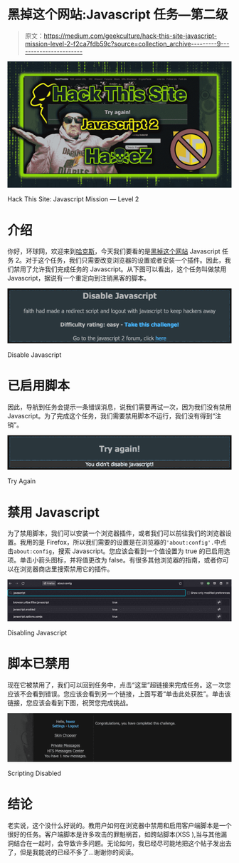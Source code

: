 # 黑掉这个网站:Javascript 任务—第二级

> 原文：<https://medium.com/geekculture/hack-this-site-javascript-mission-level-2-f2ca7fdb59c?source=collection_archive---------9----------------------->

![](img/c09a3b379d50f94d3b7d3b4f0d957fde.png)

Hack This Site: Javascript Mission — Level 2

# 介绍

你好，环球网，欢迎来到[哈克斯](https://haxez.org/)，今天我们要看的是[黑掉这个网站](https://jhackthissite.org/) Javascript 任务 2。对于这个任务，我们只需要改变浏览器的设置或者安装一个插件。因此，我们禁用了允许我们完成任务的 Javascript。从下图可以看出，这个任务叫做禁用 Javascript，据说有一个重定向到注销黑客的脚本。

![](img/f910ef323a86b995e28c391b66b87d92.png)

Disable Javascript

# 已启用脚本

因此，导航到任务会提示一条错误消息，说我们需要再试一次，因为我们没有禁用 Javascript。为了完成这个任务，我们需要禁用脚本不运行，我们没有得到“注销”。

![](img/210a18ae6852ff88d96f5057de00b334.png)

Try Again

# 禁用 Javascript

为了禁用脚本，我们可以安装一个浏览器插件，或者我们可以前往我们的浏览器设置。我用的是 Firefox，所以我们需要的设置是在浏览器的`'about:config'.`中点击`about:config`，搜索 Javascript。您应该会看到一个值设置为 true 的已启用选项。单击小箭头图标，并将值更改为 false。有很多其他浏览器的指南，或者你可以在浏览器商店里搜索禁用它的插件。

![](img/e3ab20a330c0988eb74668063dd6d63d.png)

Disabling Javascript

# 脚本已禁用

现在它被禁用了，我们可以回到任务中，点击“这里”超链接来完成任务。这一次您应该不会看到错误。您应该会看到另一个链接，上面写着“单击此处获胜”。单击该链接，您应该会看到下图，祝贺您完成挑战。

![](img/957b72d6a936708fc21ffdabeb131858.png)

Scripting Disabled

# 结论

老实说，这个没什么好说的。教用户如何在浏览器中禁用和启用客户端脚本是一个很好的任务。客户端脚本是许多攻击的罪魁祸首，如跨站脚本(XSS ),当与其他漏洞结合在一起时，会导致许多问题。无论如何，我已经尽可能地把这个帖子发出去了，但是我能说的已经不多了…谢谢你的阅读。